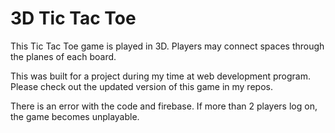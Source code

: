 # 3D Tic Tac Toe
This Tic Tac Toe game is played in 3D.  Players may connect spaces through the planes of each board.

This was built for a project during my time at web development program.  Please check out the updated version of this game in my repos.

There is an error with the code and firebase.  If more than 2 players log on, the game becomes unplayable.